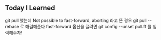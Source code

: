 ## Today I Learned
git pull 했는데 Not possible to fast-forward, aborting 라고 뜬 경우
    git pull --rebase 로 해결해준다
    fast-forward 옵션을 끌려면 git config --unset pull.ff 를 입력해주자!